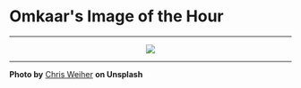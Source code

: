 # Omkaar's Image of the Hour

---

<div align="center">

<a href="https://unsplash.com/photos/beach-view-with-dunes-and-tall-grass-zP1dH6LJbqM">
  <img src="https://images.unsplash.com/photo-1744018195961-ccccbca598f8?crop=entropy&cs=tinysrgb&fit=max&fm=jpg&ixid=M3w3NjA2Nzh8MHwxfHJhbmRvbXx8fHx8fHx8fDE3NTI2NzQ0MDB8&ixlib=rb-4.1.0&q=80&w=1080" style="max-width:100%; height:auto;">
</a>



</div>

---

**Photo by** [Chris Weiher](https://unsplash.com/@chrisvomradio) **on Unsplash**

